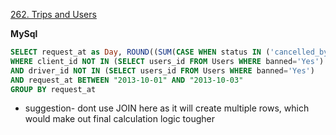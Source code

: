 [262. Trips and Users](https://leetcode.com/problems/trips-and-users/description/)

**MySql**
```sql
SELECT request_at as Day, ROUND((SUM(CASE WHEN status IN ('cancelled_by_driver','cancelled_by_client') THEN 1 ELSE 0 END)/COUNT(status)),2) AS `Cancellation Rate` FROM Trips 
WHERE client_id NOT IN (SELECT users_id FROM Users WHERE banned='Yes')
AND driver_id NOT IN (SELECT users_id FROM Users WHERE banned='Yes')
AND request_at BETWEEN "2013-10-01" AND "2013-10-03"
GROUP BY request_at
```
- suggestion- dont use JOIN here as it will create multiple rows, which would make out final calculation logic tougher